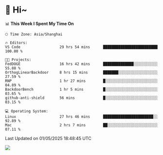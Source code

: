 # 👋 Hi~

<!--START_SECTION:waka-->
📊 **This Week I Spent My Time On** 

```text
🕑︎ Time Zone: Asia/Shanghai

🔥 Editors: 
VS Code                  29 hrs 54 mins      █████████████████████████   100.00 % 

🐱‍💻 Projects: 
FedDOGE                  16 hrs 42 mins      ██████████████░░░░░░░░░░░   55.88 % 
OrthogLinearBackdoor     8 hrs 15 mins       ███████░░░░░░░░░░░░░░░░░░   27.59 % 
RNP                      1 hr 27 mins        █░░░░░░░░░░░░░░░░░░░░░░░░   04.89 % 
BackdoorBench            1 hr 5 mins         █░░░░░░░░░░░░░░░░░░░░░░░░   03.65 % 
github-anti-shield       56 mins             █░░░░░░░░░░░░░░░░░░░░░░░░   03.15 % 

💻 Operating System: 
Linux                    27 hrs 46 mins      ███████████████████████░░   92.89 % 
Mac                      2 hrs 7 mins        ██░░░░░░░░░░░░░░░░░░░░░░░   07.11 % 
```


 Last Updated on 01/05/2025 18:48:45 UTC
<!--END_SECTION:waka-->

![](https://komarev.com/ghpvc/?username=lvdongyi&label=Profile%20views&color=0e75b6&style=flat)
<!---
lvdongyi/lvdongyi is a ✨ special ✨ repository because its `README.md` (this file) appears on your GitHub profile.
You can click the Preview link to take a look at your changes.
--->
